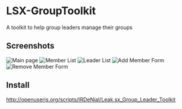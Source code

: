 LSX-GroupToolkit
================
A toolkit to help group leaders manage their groups

## Screenshots
![Main page](http://i.imgur.com/UMrODhO.png)
![Member List](http://i.imgur.com/JXKYJsN.png)
![Leader List](http://i.imgur.com/LXAr7Ba.png)
![Add Member Form](http://i.imgur.com/93baoL7.png)
![Remove Member Form](http://i.imgur.com/f4m8Xoy.png)

## Install
http://openuserjs.org/scripts/IRDeNial/Leak.sx_Group_Leader_Toolkit
